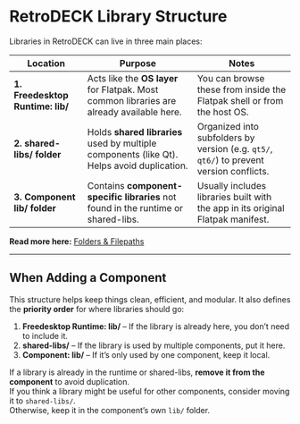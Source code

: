 # RetroDECK Library Structure

Libraries in RetroDECK can live in three main places:

| Location                        | Purpose                                                                                          | Notes                                                                                          |
|--------------------------------|--------------------------------------------------------------------------------------------------|------------------------------------------------------------------------------------------------|
| **1. Freedesktop Runtime: lib/** | Acts like the **OS layer** for Flatpak. Most common libraries are already available here.         | You can browse these from inside the Flatpak shell or from the host OS.                        |
| **2. shared-libs/ folder**     | Holds **shared libraries** used by multiple components (like Qt). Helps avoid duplication.        | Organized into subfolders by version (e.g. `qt5/`, `qt6/`) to prevent version conflicts.       |
| **3. Component lib/ folder**   | Contains **component-specific libraries** not found in the runtime or shared-libs.               | Usually includes libraries built with the app in its original Flatpak manifest.                |

**Read more here:** [Folders & Filepaths](../general/folders-filepaths.md)

---

## When Adding a Component

This structure helps keep things clean, efficient, and modular. It also defines the **priority order** for where libraries should go:

1. **Freedesktop Runtime: lib/** – If the library is already here, you don’t need to include it.
2. **shared-libs/** – If the library is used by multiple components, put it here.
3. **Component: lib/** – If it’s only used by one component, keep it local.

If a library is already in the runtime or shared-libs, **remove it from the component** to avoid duplication.  
If you think a library might be useful for other components, consider moving it to `shared-libs/`.  
Otherwise, keep it in the component’s own `lib/` folder.
